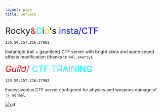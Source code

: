 ```yaml
---
layout: page
title: Servers
---
```


<span style="font-size: 2em;">Rocky</span><span style="color:red; font-size: 2em;">&</span><span style="color:#00FFFF; font-size: 2em;">D</span><span style="color:black; font-size: 2em;">i</span><span style="color:gold; font-size:2em">o</span><span style="color:black; font-size: 2em;">'s</span><span style="color:#0000FF; font-size: 2em;"> insta/CTF</span>

`139.59.157.216:27961`

Instantgib (rail + gauntlent) CTF server with bright skins and some sound
effects modification (thanks to `h4l.smerty`).

<span style="color:gold; font-size: 2em;">*</span><span style="color:red; font-size: 2em;">Guild</span><span style="color:gold; font-size: 2em;">*</span><span style="color:#FF1493; font-size: 2em;">/</span><span style="color:#00FFFF; font-size: 2em;"> CTF TRAINING</span>

`139.59.157.216:27962`

Excessiveplus CTF server configured for physics and weapons damage of `:F normal`.

![gif](http://guild-oa.com/stuff/OA2.gif)
